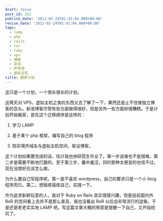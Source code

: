 ```yaml
---
draft: false
post_id: 251
publish_date: '2011-02-24T01:41:04.000+08:00'
revise_date: '2011-02-24T01:41:04.000+08:00'
tags:
  - lamp
  - php
  - rails
  - ror
  - ruby
  - vps
  - 博客
  - 杂谈
  - 芦苇荡
  - 虚拟主机
title: 搬家计划
---
```


这只是一个计划，一个很长很长的计划。

这两天对 VPS，虚拟主机之类的东西又去了解了一下，果然还是止不住做独立博客的念头。新浪博客尽管有些方面做得很好，但是另外一些方面却很糟糕。于是计划开始搬家，首先这个迁移顺序是这样的：

1. 学习 LAMP

2. 基于某个 php 框架，编写自己的 blog 程序

3. 购买境外域名与虚拟主机空间，架设博客。

这个计划如果要完成的话，估计我也快研究生毕业了。第一步说难也不是很难，第二步是需要不断地打磨的，至于第三步，囊中羞涩，同时那种太便宜的也信不过。现在没想好应该怎么做。

为什么要自己写程序呢，第一是不喜欢 wordpress，自己的要求只是一个小 blog 程序而已。第二，想锻炼锻炼自己，实践一下。

作为追求新鲜玩意的人，我对于 Ruby on Rails 其实很感兴趣，但是目前国内外 RoR 的空间看上去并不是那么普及，我也没看出 RoR 以后会非常流行的迹象。于是还是老老实实地 LAMP 吧。写这篇文章大概的用意是提醒一下自己，又开始挖坑了。

